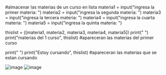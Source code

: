 #almacenar las materias de un curso en lista
materia1 = input("ingresa la primer materia: ")
materia2 = input("ingresa la segunda materia: ")
materia3 = input("ingresa la tercera materia: ")
materia4 = input("ingresa la cuarta materia: ")
materia5 = input("ingresa la quinta materia: ")

thislist = ([materia1, materia2, materia3, materia4, materia5])
print(" ")
print("materias del 1 curso", thislist) #apareceran las materias del primer curso

print(" ")
print("Estoy cursando", thislist) #apareceran las materias que se estan cursando

![image](https://github.com/user-attachments/assets/f42936d4-bb17-48c8-8b92-d865550908a6)
![image](https://github.com/user-attachments/assets/5b82bd56-bc56-4ebb-bedc-daa6a2aee233)
